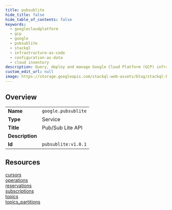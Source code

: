 ```yaml
---
title: pubsublite
hide_title: false
hide_table_of_contents: false
keywords:
  - googlecloudplatform
  - gcp
  - google
  - pubsublite
  - stackql
  - infrastructure-as-code
  - configuration-as-data
  - cloud inventory
description: Query, deploy and manage Google Cloud Platform (GCP) infrastructure and resources using SQL
custom_edit_url: null
image: https://storage.googleapis.com/stackql-web-assets/blog/stackql-blog-post-featured-image.png
---
```

  
    

## Overview
<table><tbody>
<tr><td><b>Name</b></td><td><code>google.pubsublite</code></td></tr>
<tr><td><b>Type</b></td><td>Service</td></tr>
<tr><td><b>Title</b></td><td>Pub/Sub Lite API</td></tr>
<tr><td><b>Description</b></td><td></td></tr>
<tr><td><b>Id</b></td><td><code>pubsublite:v1.0.1</code></td></tr>
</tbody></table>

## Resources
<div class="row">
<div class="providerDocColumn">
<a href="/providers/google/pubsublite/cursors/">cursors</a><br />
<a href="/providers/google/pubsublite/operations/">operations</a><br />
<a href="/providers/google/pubsublite/reservations/">reservations</a><br />
</div>
<div class="providerDocColumn">
<a href="/providers/google/pubsublite/subscriptions/">subscriptions</a><br />
<a href="/providers/google/pubsublite/topics/">topics</a><br />
<a href="/providers/google/pubsublite/topics_partitions/">topics_partitions</a><br />
</div>
</div>
